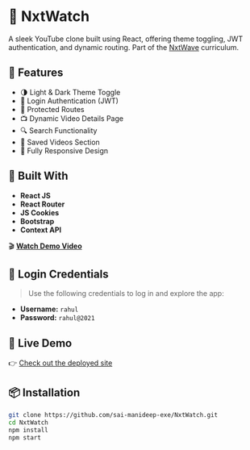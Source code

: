 # 🎥 NxtWatch

A sleek YouTube clone built using React, offering theme toggling, JWT authentication, and dynamic routing. Part of the [NxtWave](https://www.nxtwave.tech/) curriculum.

## 🚀 Features

- 🌗 Light & Dark Theme Toggle
- 🔐 Login Authentication (JWT)
- 🧭 Protected Routes
- 📺 Dynamic Video Details Page
- 🔍 Search Functionality
- 📂 Saved Videos Section
- 📱 Fully Responsive Design

## 🔧 Built With

- **React JS**
- **React Router**
- **JS Cookies**
- **Bootstrap**
- **Context API**

🎬 **[Watch Demo Video](https://assets.ccbp.in/frontend/content/react-js/nxt-watch-output.mp4)**

## 🔐 Login Credentials

> Use the following credentials to log in and explore the app:

- **Username:** `rahul`  
- **Password:** `rahul@2021`


## 🔗 Live Demo

👉 [Check out the deployed site](https://maninxtwatch1.ccbp.tech)

## 📦 Installation

```bash
git clone https://github.com/sai-manideep-exe/NxtWatch.git
cd NxtWatch
npm install
npm start

